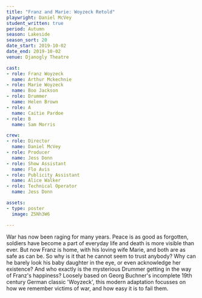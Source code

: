 ```yaml
---
title: "Franz and Marie: Woyzeck Retold"
playwright: Daniel McVey
student_written: true
period: Autumn
season: Lakeside
season_sort: 20
date_start: 2019-10-02
date_end: 2019-10-02
venue: Djanogly Theatre

cast:
- role: Franz Woyzeck
  name: Arthur Mckechnie
- role: Marie Woyzeck
  name: Boo Jackson
- role: Drummer
  name: Helen Brown
- role: A
  name: Caitie Pardoe
- role: B
  name: Sam Morris

crew:
- role: Director
  name: Daniel McVey
- role: Producer
  name: Jess Donn
- role: Show Assistant
  name: Flo Avis
- role: Publicity Assistant
  name: Alice Walker  
- role: Technical Operator
  name: Jess Donn

assets:
- type: poster
  image: ZSNh3W6

---
```


War has now been raging for many years. Peace is as good as forgotten, soldiers have become a part of everyday life and death is more visible than ever. But now Franz is home, with his loving wife Marie, and both are as safe as can be. So why is it that he cannot seem to trust anybody? Why can he barely look his baby daughter in the eye, or even acknowledge her existence? And who exactly is the mysterious Drummer getting in the way of Franz's happiness? Loosely based on Georg Buchner's incomplete 19th century German classic 'Woyzeck', this modern adaptation focusses on how we remember victims of war, and how easy it is to fail them.

